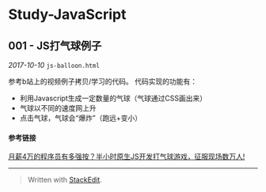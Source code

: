 # Study-JavaScript


## 001 - JS打气球例子

*2017-10-10*
`js-balloon.html`

参考b站上的视频例子拷贝/学习的代码。
代码实现的功能有：

 - 利用Javascript生成一定数量的气球（气球通过CSS画出来）
 - 气球以不同的速度网上升
 - 点击气球，气球会“爆炸”（跑远+变小）

#### 参考链接
[月薪4万的程序员有多强按？半小时原生JS开发打气球游戏，征服现场数万人!](https://www.bilibili.com/video/av15152538/index_1.html#page=1)

---

> Written with [StackEdit](https://stackedit.io/).
